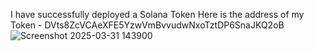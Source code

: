 I have successfully deployed a Solana Token 
Here is the address of my Token -  DVts8ZcVCAeXFE5YzwVmBvvudwNxoTztDP6SnaJKQ2oB
![Screenshot 2025-03-31 143900](https://github.com/user-attachments/assets/1bcb573c-0c1c-4b8d-9a50-bec9be6851b1)
